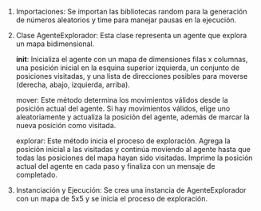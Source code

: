 1. Importaciones: Se importan las bibliotecas random para la generación de números aleatorios y time para manejar pausas en la ejecución.

2. Clase AgenteExplorador: Esta clase representa un agente que explora un mapa bidimensional.

    __init__: Inicializa el agente con un mapa de dimensiones filas x columnas, una posición inicial en la esquina superior izquierda, un conjunto de posiciones visitadas, y una lista de direcciones posibles para moverse (derecha, abajo, izquierda, arriba).

    mover: Este método determina los movimientos válidos desde la posición actual del agente. Si hay movimientos válidos, elige uno aleatoriamente y actualiza la posición del agente, además de marcar la nueva posición como visitada.
    
    explorar: Este método inicia el proceso de exploración. Agrega la posición inicial a las visitadas y continúa moviendo al agente hasta que todas las posiciones del mapa hayan sido visitadas. Imprime la posición actual del agente en cada paso y finaliza con un mensaje de completado.
3. Instanciación y Ejecución: Se crea una instancia de AgenteExplorador con un mapa de 5x5 y se inicia el proceso de exploración.